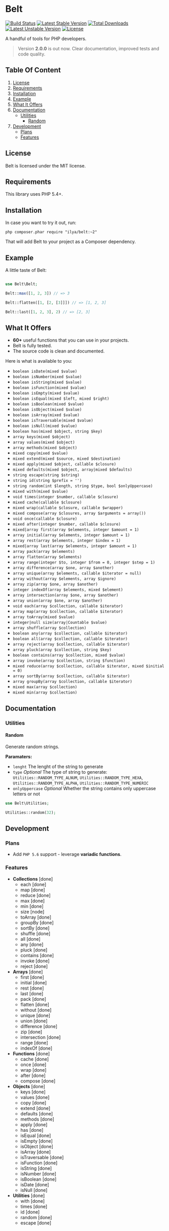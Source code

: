 # Belt

[![Build Status](https://travis-ci.org/ilya-dev/belt.svg?branch=master)](https://travis-ci.org/ilya-dev/belt)
[![Latest Stable Version](https://poser.pugx.org/ilya/belt/v/stable.svg)](https://packagist.org/packages/ilya/belt)
[![Total Downloads](https://poser.pugx.org/ilya/belt/downloads.svg)](https://packagist.org/packages/ilya/belt)
[![Latest Unstable Version](https://poser.pugx.org/ilya/belt/v/unstable.svg)](https://packagist.org/packages/ilya/belt)
[![License](https://poser.pugx.org/ilya/belt/license.svg)](https://packagist.org/packages/ilya/belt)

A handful of tools for PHP developers.

> Version **2.0.0** is out now. Clear documentation, improved tests and code quality.

## Table Of Content

1. [License](#license)
2. [Requirements](#requirements)
3. [Installation](#installation)
4. [Example](#quantumview-class)
5. [What It Offers](#what-it-offers)
6. [Documentation](#documentation)
    * [Utilities](#documentation-utilities)
        * [Random](#documentation-utilities-random)
7. [Development](#development)
    * [Plans](#development-plans)
    * [Features](#development-features)

<a name="license"></a>
## License

Belt is licensed under the MIT license.

<a name="requirements"></a>
## Requirements

This library uses PHP 5.4+.

<a name="installation"></a>
## Installation

In case you want to try it out, run:

`php composer.phar require "ilya/belt:~2"`

That will add Belt to your project as a Composer dependency.

<a name="example"></a>
## Example

A little taste of Belt:

```php

use Belt\Belt;

Belt::max([1, 2, 3]) // => 3

Belt::flatten([1, [2, [3]]]) // => [1, 2, 3]

Belt::last([1, 2, 3], 2) // => [2, 3]

```

<a name="what-it-offers"></a>
## What It Offers

+ **60+** useful functions that you can use in your projects.
+ Belt is fully tested.
+ The source code is clean and documented.

Here is what is available to you:

+ `boolean isDate(mixed $value)`
+ `boolean isNumber(mixed $value)`
+ `boolean isString(mixed $value)`
+ `boolean isFunction(mixed $value)`
+ `boolean isEmpty(mixed $value)`
+ `boolean isEqual(mixed $left, mixed $right)`
+ `boolean isBoolean(mixed $value)`
+ `boolean isObject(mixed $value)`
+ `boolean isArray(mixed $value)`
+ `boolean isTraversable(mixed $value)`
+ `boolean isNull(mixed $value)`
+ `boolean has(mixed $object, string $key)`
+ `array keys(mixed $object)`
+ `array values(mixed $object)`
+ `array methods(mixed $object)`
+ `mixed copy(mixed $value)`
+ `mixed extend(mixed $source, mixed $destination)`
+ `mixed apply(mixed $object, callable $closure)`
+ `mixed defaults(mixed $object, array|mixed $defaults)`
+ `string escape(string $string)`
+ `string id(string $prefix = '')`
+ `string random(int $length, string $type, bool $onlyUppercase)`
+ `mixed with(mixed $value)`
+ `void times(integer $number, callable $closure)`
+ `mixed cache(callable $closure)`
+ `mixed wrap(callable $closure, callable $wrapper)`
+ `mixed compose(array $closures, array $arguments = array())`
+ `void once(callable $closure)`
+ `mixed after(integer $number, callable $closure)`
+ `mixed|array first(array $elements, integer $amount = 1)`
+ `array initial(array $elements, integer $amount = 1)`
+ `array rest(array $elements, integer $index = 1)`
+ `mixed|array last(array $elements, integer $amount = 1)`
+ `array pack(array $elements)`
+ `array flatten(array $elements)`
+ `array range(integer $to, integer $from = 0, integer $step = 1)`
+ `array difference(array $one, array $another)`
+ `array unique(array $elements, callable $iterator = null)`
+ `array without(array $elements, array $ignore)`
+ `array zip(array $one, array $another)`
+ `integer indexOf(array $elements, mixed $element)`
+ `array intersection(array $one, array $another)`
+ `array union(array $one, array $another)`
+ `void each(array $collection, callable $iterator)`
+ `array map(array $collection, callable $iterator)`
+ `array toArray(mixed $value)`
+ `integer|null size(array|Countable $value)`
+ `array shuffle(array $collection)`
+ `boolean any(array $collection, callable $iterator)`
+ `boolean all(array $collection, callable $iterator)`
+ `array reject(array $collection, callable $iterator)`
+ `array pluck(array $collection, string $key)`
+ `boolean contains(array $collection, mixed $value)`
+ `array invoke(array $collection, string $function)`
+ `mixed reduce(array $collection, callable $iterator, mixed $initial = 0)`
+ `array sortBy(array $collection, callable $iterator)`
+ `array groupBy(array $collection, callable $iterator)`
+ `mixed max(array $collection)`
+ `mixed min(array $collection)`

<a name="documentation"></a>
## Documentation

<a name="documentation-utilities"></a>
### Utilities

<a name="documentation-utilities-random"></a>
#### Random

Generate random strings.

**Paramaters:**
  * `lenght` The lenght of the string to generate
  * `type` *Optional* The type of string to generate: `Utilities::RANDOM_TYPE_ALNUM`, `Utilities::RANDOM_TYPE_HEXA`, `Utilities::RANDOM_TYPE_ALPHA`, `Utilities::RANDOM_TYPE_NUMERIC`
  * `onlyUppercase` *Optional* Whether the string contains only uppercase letters or not

```php
use Belt\Utilities;

Utilities::random(32);
```

<a name="development"></a>
## Development

<a name="development-plans"></a>
### Plans

+ Add `PHP 5.6` support - leverage **variadic functions**.

<a name="development-features"></a>
### Features

+ **Collections** [done]
  + each [done]
  + map [done]
  + reduce [done]
  + max [done]
  + min [done]
  + size [node]
  + toArray [done]
  + groupBy [done]
  + sortBy [done]
  + shuffle [done]
  + all [done]
  + any [done]
  + pluck [done]
  + contains [done]
  + invoke [done]
  + reject [done]
+ **Arrays** [done]
  + first [done]
  + initial [done]
  + rest [done]
  + last [done]
  + pack [done]
  + flatten [done]
  + without [done]
  + unique [done]
  + union [done]
  + difference [done]
  + zip [done]
  + intersection [done]
  + range [done]
  + indexOf [done]
+ **Functions** [done]
  + cache [done] 
  + once [done]
  + wrap [done]
  + after [done]
  + compose [done]
+ **Objects** [done]
  + keys [done]
  + values [done]
  + copy [done]
  + extend [done]
  + defaults [done]
  + methods [done]
  + apply [done]
  + has [done]
  + isEqual [done]
  + isEmpty [done]
  + isObject [done]
  + isArray [done]
  + isTraversable [done]
  + isFunction [done]
  + isString [done]
  + isNumber [done]
  + isBoolean [done]
  + isDate [done]
  + isNull [done]
+ **Utilities** [done]
  + with [done] 
  + times [done]
  + id [done]
  + random [done]
  + escape [done]
